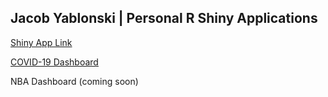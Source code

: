## Jacob Yablonski | Personal R Shiny Applications

[Shiny App Link](https://jyablonski.shinyapps.io/spotify/)

[COVID-19 Dashboard](https://jyablonski.shinyapps.io/covid-19_rshiny/)

NBA Dashboard (coming soon)
